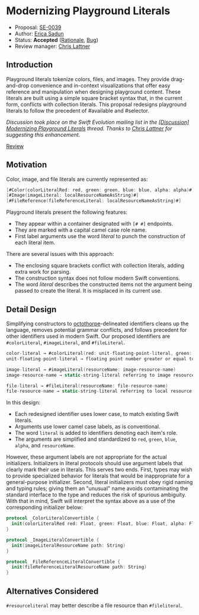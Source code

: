 # Modernizing Playground Literals

* Proposal: [SE-0039](https://github.com/apple/swift-evolution/blob/master/proposals/0039-playgroundliterals.md)
* Author: [Erica Sadun](http://github.com/erica)
* Status: **Accepted** ([Rationale](https://lists.swift.org/pipermail/swift-evolution-announce/2016-March/000060.html), [Bug](https://bugs.swift.org/browse/SR-917))
* Review manager: [Chris Lattner](https://github.com/lattner)

## Introduction

Playground literals tokenize colors, files, and images. They provide drag-and-drop convenience and
in-context visualizations that offer easy reference and manipulation when designing playground content.
These literals are built using a simple square bracket syntax that, in the current form, 
conflicts with collection literals.
This proposal redesigns playground literals to follow the precedent of #available and #selector.

*Discussion took place on the Swift Evolution mailing list in the [\[Discussion\] Modernizing Playground Literals](https://lists.swift.org/pipermail/swift-evolution/Week-of-Mon-20160215/010301.html) thread. Thanks to [Chris Lattner](https://github.com/lattner) for suggesting this enhancement.*

[Review](https://lists.swift.org/pipermail/swift-evolution/Week-of-Mon-20160307/012025.html)

## Motivation

Color, image, and file literals are currently represented as:

```swift
[#Color(colorLiteralRed: red, green: green, blue: blue, alpha: alpha)#]
[#Image(imageLiteral: localResourceNameAsString)#]
[#FileReference(fileReferenceLiteral: localResourceNameAsString)#]
```

Playground literals present the following features:

* They appear within a container designated with `[# #]` endpoints. 
* They are marked with a capital camel case role name.
* First label arguments use the word *literal* to punch the construction of each literal item.

There are several issues with this approach:

* The enclosing square brackets conflict with collection literals, adding extra work for parsing. 
* The construction syntax does not follow modern Swift conventions.
* The word *literal* describes the constructed items not the argument being passed to create the literal.
  It is misplaced in its current use.

## Detail Design 

Simplifying constructors to [octothorpe](https://en.wikipedia.org/wiki/Octothorpe)-delineated identifiers 
cleans up the language, removes potential grammar conflicts, and follows precedent for other identifiers
used in modern Swift. Our proposed identifiers are `#colorLiteral`, `#imageLiteral`, and `#fileLiteral`.

```swift
color-literal → #colorLiteral(red: unit-floating-point-literal, green: unit-floating-point-literal, blue: unit-floating-point-literal, alpha: unit-floating-point-literal)
unit-floating-point-literal → floating point number greater or equal to zero, less than or equal to one

image-literal → #imageLiteral(resourceName: image-resource-name)
image-resource-name → static-string-literal referring to image resource name

file-literal → #fileLiteral(resourceName: file-resource-name)
file-resource-name → static-string-literal referring to local resource name
```

In this design:

* Each redesigned identifier uses lower case, to match existing Swift literals.
* Arguments use lower camel case labels, as is conventional.
* The word `literal` is added to identifiers denoting each item's role.
* The arguments are simplified and standardized to `red`, `green`, `blue`, `alpha`, and `resourceName`.

However, these argument labels are not appropriate for the actual initializers. Initializers in literal protocols should use argument labels that clearly mark their use in literals. This serves two ends. First, types may wish to provide specialized behavior for literals that would be inappropriate for a general-purpose initializer. Second, literal initializers must obey rigid naming and typing rules; giving them an "unusual" name avoids contaminating the standard interface to the type and reduces the risk of spurious ambiguity. With that in mind, Swift will interpret the syntax above as a use of the corresponding initializer below:

```swift
protocol _ColorLiteralConvertible {
  init(colorLiteralRed red: Float, green: Float, blue: Float, alpha: Float)
}

protocol _ImageLiteralConvertible {
  init(imageLiteralResourceName path: String)
}

protocol _FileReferenceLiteralConvertible {
  init(fileReferenceLiteralResourceName path: String)
}
```

## Alternatives Considered

`#resourceliteral` may better describe a file resource than `#fileliteral`.

